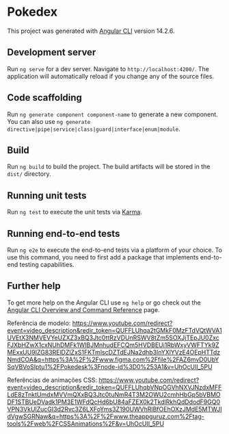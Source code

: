 # Pokedex

This project was generated with [Angular CLI](https://github.com/angular/angular-cli) version 14.2.6.

## Development server

Run `ng serve` for a dev server. Navigate to `http://localhost:4200/`. The application will automatically reload if you change any of the source files.

## Code scaffolding

Run `ng generate component component-name` to generate a new component. You can also use `ng generate directive|pipe|service|class|guard|interface|enum|module`.

## Build

Run `ng build` to build the project. The build artifacts will be stored in the `dist/` directory.

## Running unit tests

Run `ng test` to execute the unit tests via [Karma](https://karma-runner.github.io).

## Running end-to-end tests

Run `ng e2e` to execute the end-to-end tests via a platform of your choice. To use this command, you need to first add a package that implements end-to-end testing capabilities.

## Further help

To get more help on the Angular CLI use `ng help` or go check out the [Angular CLI Overview and Command Reference](https://angular.io/cli) page.

Referência de modelo: https://www.youtube.com/redirect?event=video_description&redir_token=QUFFLUhqa2tGMkF0MzFTdVQtWVA1UVEtX3NMVEVYeUZXZ3xBQ3Jtc0ttRzVDUnRSWV8tZm5SOXJjTEpJU0ZxcFJXbHZwX1cxNUhDMFk1WlBJMnhudEFCQm5HVDBEUi1RbWxyVWFTYk9ZMExxUU9IZG83RElDZlZxS1FKTmlscDZTdEJNa2dhb3lnYXlYVzE4OEpHTTdzNmdCOA&q=https%3A%2F%2Fwww.figma.com%2Ffile%2FAZ6mvD0UbYSqVBVoSIptu1%2FPokedesk%3Fnode-id%3D0%253A1&v=UhOcUII_5PU

Referências de animações CSS: https://www.youtube.com/redirect?event=video_description&redir_token=QUFFLUhqbVNpOGVhNXVJNzdxMFFLdE8zTnktUmdxMVVmQXxBQ3Jtc0tuNmR4T3M2OWU2cmhHbGp5bVBMODF1STBUeDVadk1PM3E1WFdQcHd6bU84aFZEX0k2TkdlRkhQdDdodF9GQ0VPN3VkUlZucGI3d2Rvc3Z6LXFoYms3Z190UWVhRlBfOEhOXzJMdE5MTWJIdVgwSGRNaw&q=https%3A%2F%2Fwww.theappguruz.com%2Ftag-tools%2Fweb%2FCSSAnimations%2F&v=UhOcUII_5PU
